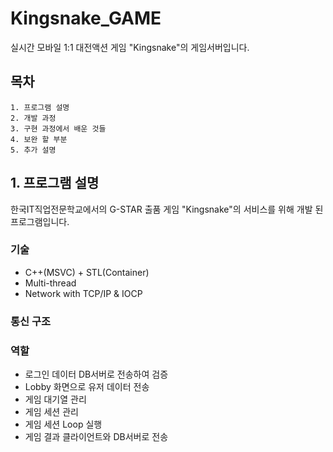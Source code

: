 # Kingsnake_GAME

실시간 모바일 1:1 대전액션 게임 "Kingsnake"의 게임서버입니다.

## 목차

    1. 프로그램 설명
    2. 개발 과정
    3. 구현 과정에서 배운 것들
    4. 보완 할 부분
    5. 추가 설명

## 1. 프로그램 설명
한국IT직업전문학교에서의 G-STAR 출품 게임 "Kingsnake"의 서비스를 위해 개발 된 프로그램입니다.
### 기술
- C++(MSVC) + STL(Container)
- Multi-thread
- Network with TCP/IP & IOCP

### 통신 구조


### 역할
- 로그인 데이터 DB서버로 전송하여 검증
- Lobby 화면으로 유저 데이터 전송
- 게임 대기열 관리
- 게임 세션 관리
- 게임 세션 Loop 실행
- 게임 결과 클라이언트와 DB서버로 전송
